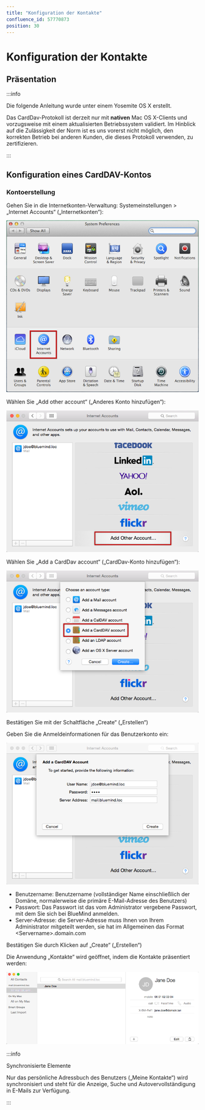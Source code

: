 ```yaml
---
title: "Konfiguration der Kontakte"
confluence_id: 57770873
position: 30
---
```

# Konfiguration der Kontakte

## Präsentation


:::info

Die folgende Anleitung wurde unter einem Yosemite OS X erstellt.

Das CardDav-Protokoll ist derzeit nur mit **nativen** Mac OS X-Clients und vorzugsweise mit einem aktualisierten Betriebssystem validiert. Im Hinblick auf die Zulässigkeit der Norm ist es uns vorerst nicht möglich, den korrekten Betrieb bei anderen Kunden, die dieses Protokoll verwenden, zu zertifizieren.

:::


## Konfiguration eines CardDAV-Kontos

### Kontoerstellung

Gehen Sie in die Internetkonten-Verwaltung: Systemeinstellungen > „Internet Accounts“ („Internetkonten“):

![](../../attachments/57770873/57770874.png)

Wählen Sie „Add other account“ („Anderes Konto hinzufügen“):

![](../../attachments/57770873/57770878.png)

Wählen Sie „Add a CardDav account“ („CardDav-Konto hinzufügen“):

![](../../attachments/57770873/57770877.png)

Bestätigen Sie mit der Schaltfläche „Create“ („Erstellen“)

Geben Sie die Anmeldeinformationen für das Benutzerkonto ein:

![](../../attachments/57770873/57770876.png)

- Benutzername: Benutzername (vollständiger Name einschließlich der Domäne, normalerweise die primäre E-Mail-Adresse des Benutzers)
- Passwort: Das Passwort ist das vom Administrator vergebene Passwort, mit dem Sie sich bei BlueMind anmelden.
- Server-Adresse: die Server-Adresse muss Ihnen von Ihrem Administrator mitgeteilt werden, sie hat im Allgemeinen das Format &lt;Servername>.domain.com


Bestätigen Sie durch Klicken auf „Create“ („Erstellen“)

Die Anwendung „Kontakte“ wird geöffnet, indem die Kontakte präsentiert werden:

![](../../attachments/57770873/57770875.png)


:::info

Synchronisierte Elemente

Nur das persönliche Adressbuch des Benutzers („Meine Kontakte“) wird synchronisiert und steht für die Anzeige, Suche und Autovervollständigung in E-Mails zur Verfügung.

:::


